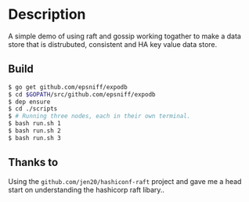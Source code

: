 # Description

A simple demo of using raft and gossip working togather to make a data store that is distrubuted, consistent and HA key value data store. 

## Build

```bash
$ go get github.com/epsniff/expodb
$ cd $GOPATH/src/github.com/epsniff/expodb
$ dep ensure
$ cd ./scripts
$ # Running three nodes, each in their own terminal.
$ bash run.sh 1 
$ bash run.sh 2 
$ bash run.sh 3 
```

## Thanks to

 Using the `github.com/jen20/hashiconf-raft` project and gave me a head start on understanding the hashicorp raft libary..
 
